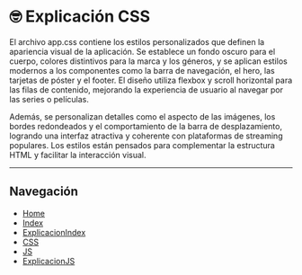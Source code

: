 # 🤓 Explicación CSS

El archivo app.css contiene los estilos personalizados que definen la apariencia visual de la aplicación. Se establece un fondo oscuro para el cuerpo, colores distintivos para la marca y los géneros, y se aplican estilos modernos a los componentes como la barra de navegación, el hero, las tarjetas de póster y el footer. El diseño utiliza flexbox y scroll horizontal para las filas de contenido, mejorando la experiencia de usuario al navegar por las series o películas.

Además, se personalizan detalles como el aspecto de las imágenes, los bordes redondeados y el comportamiento de la barra de desplazamiento, logrando una interfaz atractiva y coherente con plataformas de streaming populares. Los estilos están pensados para complementar la estructura HTML y facilitar la interacción visual.

---

## Navegación
- [Home](README.md)
- [Index](index.html)
- [ExplicacionIndex](exindex.md)
- [CSS](./css/app.css)
- [JS](./js/app.js)
- [ExplicacionJS](exjs.md)
